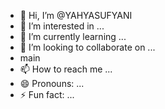 - 👋 Hi, I’m @YAHYASUFYANI
- 👀 I’m interested in ...
- 🌱 I’m currently learning ...
- 💞️ I’m looking to collaborate on ...
- main
- 📫 How to reach me ...
- 😄 Pronouns: ...
- ⚡ Fun fact: ...

<!---
YAHYASUFYANI/YAHYASUFYANI is a ✨ special ✨ repository because its `README.md` (this file) appears on your GitHub profile.
You can click the Preview link to take a look at your changes.
--->
